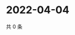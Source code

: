 # 2022-04-04

共 0 条

<!-- BEGIN WEIBO -->
<!-- 最后更新时间 Mon Apr 04 2022 13:12:57 GMT+0800 (China Standard Time) -->

<!-- END WEIBO -->
